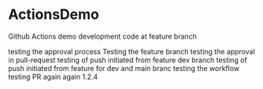 # ActionsDemo
Github Actions demo
development code at feature branch

testing the approval process
Testing the feature branch
testing the approval in pull-request
testing of push initiated from feature dev branch 
testing of push initiated from feature for dev and main branc
testing the workflow
testing PR  again again 1.2.4 
